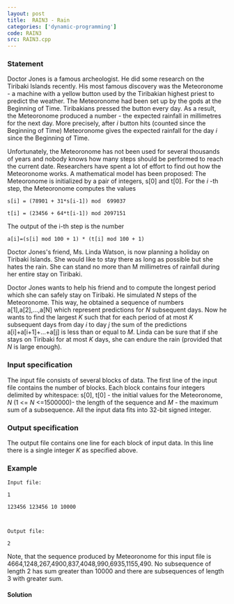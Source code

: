 ```yaml
---
layout: post
title:  RAIN3 - Rain
categories: ['dynamic-programming']
code: RAIN3
src: RAIN3.cpp
---
```


### **Statement**

Doctor Jones is a famous archeologist. He did some research on the Tiribaki
Islands recently. His most famous discovery was the Meteoronome - a machine
with a yellow button used by the Tiribakian highest priest to predict the
weather. The Meteoronome had been set up by the gods at the Beginning of Time.
Tiribakians pressed the button every day. As a result, the Meteoronome
produced a number - the expected rainfall in millimetres for the next day.
More precisely, after _i_ button hits (counted since the Beginning of Time)
Meteoronome gives the expected rainfall for the day _i_ since the Beginning of
Time.

Unfortunately, the Meteoronome has not been used for several thousands of
years and nobody knows how many steps should be performed to reach the current
date. Researchers have spent a lot of effort to find out how the Meteoronome
works. A mathematical model has been proposed: The Meteoronome is initialized
by a pair of integers, s[0] and t[0]. For the _i_ -th step, the Meteoronome
computes the values

    
    
    s[i] = (78901 + 31*s[i-1]) mod  699037
    t[i] = (23456 + 64*t[i-1]) mod 2097151
    

The output of the i-th step is the number

    
    
    a[i]=(s[i] mod 100 + 1) * (t[i] mod 100 + 1)
    

Doctor Jones's friend, Ms. Linda Watson, is now planning a holiday on Tiribaki
Islands. She would like to stay there as long as possible but she hates the
rain. She can stand no more than M millimetres of rainfall during her entire
stay on Tiribaki.

Doctor Jones wants to help his friend and to compute the longest period which
she can safely stay on Tiribaki. He simulated _N_ steps of the Meteoronome.
This way, he obtained a sequence of numbers a[1],a[2],...,a[N] which represent
predictions for _N_ subsequent days. Now he wants to find the largest _K_ such
that for each period of at most _K_ subsequent days from day _i_ to day _j_
the sum of the predictions a[i]+a[i+1]+...+a[j] is less than or equal to _M_.
Linda can be sure that if she stays on Tiribaki for at most _K_ days, she can
endure the rain (provided that _N_ is large enough).

### Input specification

The input file consists of several blocks of data. The first line of the input
file contains the number of blocks. Each block contains four integers
delimited by whitespace: s[0], t[0] - the initial values for the Meteoronome,
_N_ (1 <= _N_ <=1500000)- the length of the sequence and _M_ \- the maximum
sum of a subsequence. All the input data fits into 32-bit signed integer.

### Output specification

The output file contains one line for each block of input data. In this line
there is a single integer _K_ as specified above.

### Example

    
    
    Input file:
    1
    123456 123456 10 10000
    
    Output file:
    2
    

Note, that the sequence produced by Meteoronome for this input file is
4664,1248,267,4900,837,4048,990,6935,1155,490. No subsequence of length 2 has
sum greater than 10000 and there are subsequences of length 3 with greater
sum.



#### **Solution**



